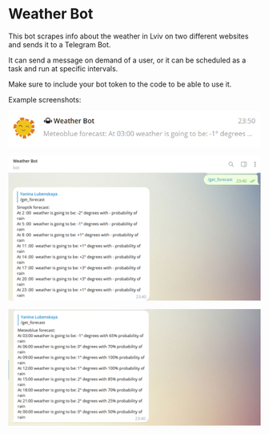 # Weather Bot

This bot scrapes info about the weather in Lviv on two different websites and sends it to a Telegram Bot.

It can send a message on demand of a user, or it can be scheduled as a task and run at specific intervals.

Make sure to include your bot token to the code to be able to use it.

Example screenshots:

![img_2.png](examples\img_2.png)

![img.png](examples\img.png)

![img_1.png](examples\img_1.png)
